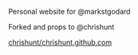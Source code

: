 Personal website for @markstgodard

Forked and props to @chrishunt

[chrishunt/chrishunt.github.com](chrishunt/chrishunt.github.com)
